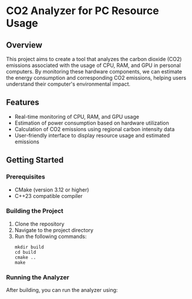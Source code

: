 # CO2 Analyzer for PC Resource Usage

## Overview
This project aims to create a tool that analyzes the carbon dioxide (CO2) emissions associated with the usage of CPU, RAM, and GPU in personal computers. By monitoring these hardware components, we can estimate the energy consumption and corresponding CO2 emissions, helping users understand their computer's environmental impact.

## Features
- Real-time monitoring of CPU, RAM, and GPU usage
- Estimation of power consumption based on hardware utilization
- Calculation of CO2 emissions using regional carbon intensity data
- User-friendly interface to display resource usage and estimated emissions

## Getting Started
### Prerequisites
- CMake (version 3.12 or higher)
- C++23 compatible compiler

### Building the Project
1. Clone the repository
2. Navigate to the project directory
3. Run the following commands:
   ```
   mkdir build
   cd build
   cmake ..
   make
   ```

### Running the Analyzer
After building, you can run the analyzer using: